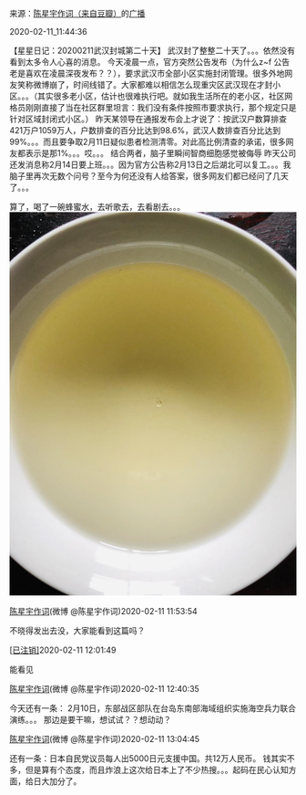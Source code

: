 来源：[陈星宇作词（来自豆瓣）](https://www.douban.com/people/chenxingyu2009/)的[广播](https://www.douban.com/people/chenxingyu2009/status/2803897167/)


2020-02-11_11:44:36


【星星日记：20200211武汉封城第二十天】
武汉封了整整二十天了。。。依然没有看到太多令人心喜的消息。
今天凌晨一点，官方突然公告发布（为什么z~f 公告老是喜欢在凌晨深夜发布？？），要求武汉市全部小区实施封闭管理。很多外地网友笑称微博崩了，时间线错了。大家都难以相信怎么现重灾区武汉现在才封小区。。。（其实很多老小区，估计也很难执行吧。就如我生活所在的老小区，社区网格员刚刚直接了当在社区群里坦言：我们没有条件按照市要求执行，那个规定只是针对区域封闭式小区。）
昨天某领导在通报发布会上才说了：按武汉户数算排查421万户1059万人，户数排查的百分比达到98.6%，武汉人数排查百分比达到99%。。。而且要争取2月11日疑似患者检测清零。对此高比例清查的承诺，很多网友都表示是那1%。。。哎。。。
结合两者，脑子里瞬间智商细胞感觉被侮辱
昨天公司还发消息称2月14日要上班。。。因为官方公告称2月13日之后湖北可以复工。。。我脑子里再次无数个问号？至今为何还没有人给答案，很多网友们都已经问了几天了。。。

算了，喝了一碗蜂蜜水，去听歌去，去看剧去。。。
![](./pic/2020-02-11_11:44:36-陈星宇作词的广播1.jpg)  



[陈星宇作词](https://www.douban.com/people/4552908)(微博 @陈星宇作词)2020-02-11 11:53:54

不晓得发出去没，大家能看到这篇吗？



[[已注销\]](https://www.douban.com/people/209758871)2020-02-11 12:01:49

能看见



[陈星宇作词](https://www.douban.com/people/4552908)(微博 @陈星宇作词)2020-02-11 12:40:35

今天还有一条： 2月10日，东部战区部队在台岛东南部海域组织实施海空兵力联合演练。。。    那边是要干嘛，想试试？？想动动？



[陈星宇作词](https://www.douban.com/people/4552908)(微博 @陈星宇作词)2020-02-11 13:04:45

还有一条：日本自民党议员每人出5000日元支援中国。共12万人民币。 钱其实不多，但是算有个态度，而且炸浪上这次给日本上了不少热搜。。。起码在民心认知方面，给日大加分了。